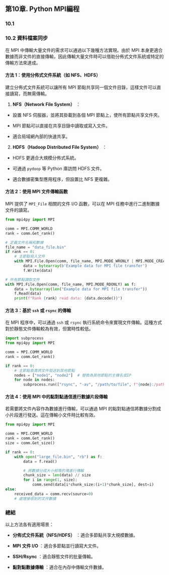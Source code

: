 第10章. Python MPI編程
---
### 10.1 



### 10.2 資料檔案同步
在 MPI 中傳輸大量文件的需求可以通過以下幾種方法實現。由於 MPI 本身更適合數據而非文件的直接傳輸，因此傳輸大量文件時可以借助分佈式文件系統或特定的傳輸方法來達成。

#### 方法 1：使用分佈式文件系統（如 NFS、HDFS） 

建立分佈式文件系統可以讓所有 MPI 節點共享同一個文件目錄，這樣文件可以直接讀寫，而無需傳輸。
 
1. **NFS（Network File System）** ：
  - 設置 NFS 伺服器，並將其掛載到各個 MPI 節點上，使所有節點共享文件夾。

  - MPI 節點可以直接在共享目錄中讀取或寫入文件。

  - 適合局域網內部的快速共享。
 
2. **HDFS（Hadoop Distributed File System）** ：
  - HDFS 更適合大規模分佈式系統。
 
  - 可通過 `pydoop` 等 Python 庫訪問 HDFS 文件。

  - 適合數據密集型應用程序，但設置比 NFS 更複雜。

#### 方法 2：使用 MPI 文件傳輸函數 
MPI 提供了 `MPI_File` 相關的文件 I/O 函數，可以在 MPI 任務中進行二進制數據文件的讀寫。

```python
from mpi4py import MPI

comm = MPI.COMM_WORLD
rank = comm.Get_rank()

# 定義文件名稱和數據
file_name = "data_file.bin"
if rank == 0:
    # 主節點寫入文件
    with MPI.File.Open(comm, file_name, MPI.MODE_WRONLY | MPI.MODE_CREATE) as f:
        data = bytearray(b'Example data for MPI file transfer')
        f.Write(data)

# 所有節點讀取文件
with MPI.File.Open(comm, file_name, MPI.MODE_RDONLY) as f:
    data = bytearray(len("Example data for MPI file transfer"))
    f.Read(data)
    print(f"Rank {rank} read data: {data.decode()}")
```

#### 方法 3：基於 `ssh` 或 `rsync` 的傳輸

在 MPI 程序中，可以通過 `ssh` 或 `rsync` 執行系統命令來實現文件傳輸。這種方式對於靜態文件傳輸較為有效，但實時性較低。

```python
import subprocess
from mpi4py import MPI

comm = MPI.COMM_WORLD
rank = comm.Get_rank()

if rank == 0:
    # 主節點負責將文件發送到其他節點
    nodes = ["node1", "node2"]  # 替換為其他節點的主機名或IP
    for node in nodes:
        subprocess.run(["rsync", "-av", "/path/to/file", f"{node}:/path/to/destination"])
```

#### 方法 4：使用 MPI 中的點對點通信進行數據片段傳輸 

若需要將文件內容作為數據進行傳輸，可以通過 MPI 的點對點通信將數據分割成小片段進行發送。這在傳輸小文件時比較有效。


```python
from mpi4py import MPI

comm = MPI.COMM_WORLD
rank = comm.Get_rank()
size = comm.Get_size()

if rank == 0:
    with open("large_file.bin", "rb") as f:
        data = f.read()

        # 將數據分成大小相等的塊進行傳輸
        chunk_size = len(data) // size
        for i in range(1, size):
            comm.send(data[i*chunk_size:(i+1)*chunk_size], dest=i)
else:
    received_data = comm.recv(source=0)
    # 處理接收到的文件數據
```

### 總結 

以上方法各有適用場景：
 
- **分佈式文件系統（NFS/HDFS）** ：適合多節點共享大規模數據。
 
- **MPI 文件 I/O** ：適合多節點並行讀寫大文件。
 
- **SSH/Rsync** ：適合靜態文件的批量傳輸。
 
- **點對點數據傳輸** ：適合在內存中傳輸文件數據。